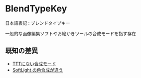 # BlendTypeKey

日本語表記 : ブレンドタイプキー

一般的な画像編集ソフトやお絵かきツールの合成モードを指す存在

## 既知の差異

- [TTTにない合成モード](https://github.com/ReinaS-64892/TexTransTool/issues/213)
- [SoftLight の色合成が違う](https://github.com/ReinaS-64892/TexTransTool/issues/295)